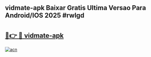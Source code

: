## vidmate-apk Baixar Gratis Ultima Versao Para Android/IOS 2025 #rwlgd

# <h2><a href="https://ainizakaria.my?title=vidmate-apk&ref=20M">🔗👉 🔴 vidmate-apk</a></h2>

[![acn](https://github.com/user-attachments/assets/0f9c940e-d8b0-45ae-aac7-cd30a18b3e1c)](https://ainizakaria.my?title=vidmate-apk&ref=20M)

